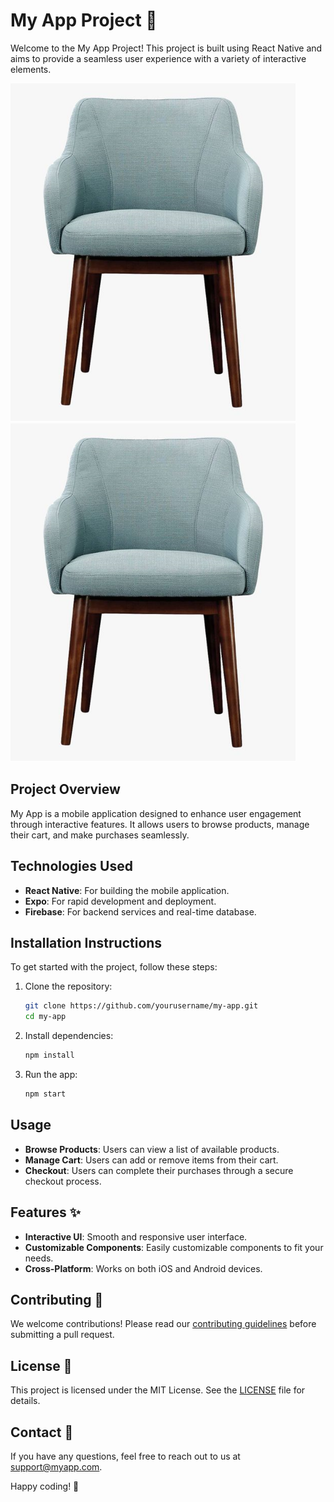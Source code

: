 # My App Project 🚀

Welcome to the My App Project! This project is built using React Native and aims to provide a seamless user experience with a variety of interactive elements.

![My App](app/assets/images/chair1.png)
![My App](app/assets/images/chair1.png)

## Project Overview
My App is a mobile application designed to enhance user engagement through interactive features. It allows users to browse products, manage their cart, and make purchases seamlessly.

## Technologies Used
- **React Native**: For building the mobile application.
- **Expo**: For rapid development and deployment.
- **Firebase**: For backend services and real-time database.

## Installation Instructions
To get started with the project, follow these steps:
1. Clone the repository:
    ```bash
    git clone https://github.com/yourusername/my-app.git
    cd my-app
    ```
2. Install dependencies:
    ```bash
    npm install
    ```
3. Run the app:
    ```bash
    npm start
    ```

## Usage
- **Browse Products**: Users can view a list of available products.
- **Manage Cart**: Users can add or remove items from their cart.
- **Checkout**: Users can complete their purchases through a secure checkout process.

## Features ✨
- **Interactive UI**: Smooth and responsive user interface.
- **Customizable Components**: Easily customizable components to fit your needs.
- **Cross-Platform**: Works on both iOS and Android devices.

## Contributing 🤝
We welcome contributions! Please read our [contributing guidelines](CONTRIBUTING.md) before submitting a pull request.

## License 📄
This project is licensed under the MIT License. See the [LICENSE](LICENSE) file for details.

## Contact 📧
If you have any questions, feel free to reach out to us at [support@myapp.com](mailto:support@myapp.com).

Happy coding! 🎉
